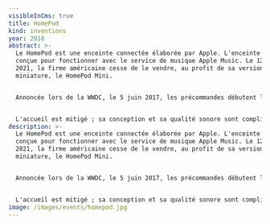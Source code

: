 ```yaml
---
visibleInCms: true
title: HomePod
kind: inventions
year: 2018
abstract: >-
  Le HomePod est une enceinte connectée élaborée par Apple. L'enceinte est
  conçue pour fonctionner avec le service de musique Apple Music. Le 12 mars
  2021, la firme américaine cesse de le vendre, au profit de sa version
  miniature, le HomePod Mini.


  Annoncée lors de la WWDC, le 5 juin 2017, les précommandes débutent le 26 janvier 2018 et la mise en vente s'effectue le 9 février. Il existe en deux coloris : gris sidéral et blanc.


  L'accueil est mitigé ; sa conception et sa qualité sonore sont complimentées par rapport aux concurrents mais est critiqué pour son prix élevé et son manque de diversité. De plus, la base en silicone située sous l'appareil endommage certaines surfaces en bois.
description: >-
  Le HomePod est une enceinte connectée élaborée par Apple. L'enceinte est
  conçue pour fonctionner avec le service de musique Apple Music. Le 12 mars
  2021, la firme américaine cesse de le vendre, au profit de sa version
  miniature, le HomePod Mini.


  Annoncée lors de la WWDC, le 5 juin 2017, les précommandes débutent le 26 janvier 2018 et la mise en vente s'effectue le 9 février. Il existe en deux coloris : gris sidéral et blanc.


  L'accueil est mitigé ; sa conception et sa qualité sonore sont complimentées par rapport aux concurrents mais est critiqué pour son prix élevé et son manque de diversité. De plus, la base en silicone située sous l'appareil endommage certaines surfaces en bois.
image: /images/events/homepod.jpg
---
```

